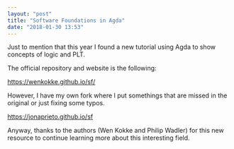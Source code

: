 ```yaml
---
layout: "post"
title: "Software Foundations in Agda"
date: "2018-01-30 13:53"
---
```


Just to mention that this year I found a new tutorial using Agda to show
concepts of logic and PLT.

The official repository and website is the following:

  https://wenkokke.github.io/sf/

However, I have my own fork where I put somethings that are missed in the
original or just fixing some typos.

  https://jonaprieto.github.io/sf

Anyway, thanks to the authors (Wen Kokke and Philip Wadler) for this new
resource to continue learning more about this interesting field.
